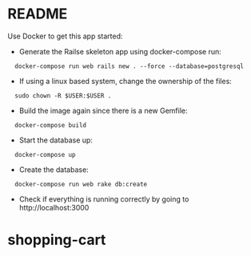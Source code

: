 # README

Use Docker to get this app started:

* Generate the Railse skeleton app using docker-compose run:
```
  docker-compose run web rails new . --force --database=postgresql
```
* If using a linux based system, change the ownership of the files:
```
  sudo chown -R $USER:$USER .
```  
* Build the image again since there is a new Gemfile:
```
  docker-compose build
```  
* Start the database up:
```
  docker-compose up
```  
* Create the database:
```
  docker-compose run web rake db:create
```  
* Check if everything is running correctly by going to http://localhost:3000

# shopping-cart
